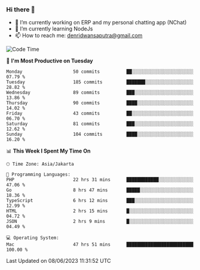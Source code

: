 ### Hi there 👋

- 🔭 I’m currently working on ERP and my personal chatting app (NChat)
- 🌱 I’m currently learning NodeJs
- 📫 How to reach me: denridwansaputra@gmail.com


<!--START_SECTION:waka-->
![Code Time](http://img.shields.io/badge/Code%20Time-3%2C260%20hrs%2012%20mins-blue)

📅 **I'm Most Productive on Tuesday** 

```text
Monday                   50 commits          ██░░░░░░░░░░░░░░░░░░░░░░░   07.79 % 
Tuesday                  185 commits         ███████░░░░░░░░░░░░░░░░░░   28.82 % 
Wednesday                89 commits          ███░░░░░░░░░░░░░░░░░░░░░░   13.86 % 
Thursday                 90 commits          ████░░░░░░░░░░░░░░░░░░░░░   14.02 % 
Friday                   43 commits          ██░░░░░░░░░░░░░░░░░░░░░░░   06.70 % 
Saturday                 81 commits          ███░░░░░░░░░░░░░░░░░░░░░░   12.62 % 
Sunday                   104 commits         ████░░░░░░░░░░░░░░░░░░░░░   16.20 % 
```


📊 **This Week I Spent My Time On** 

```text
🕑︎ Time Zone: Asia/Jakarta

💬 Programming Languages: 
PHP                      22 hrs 31 mins      ████████████░░░░░░░░░░░░░   47.06 % 
Go                       8 hrs 47 mins       █████░░░░░░░░░░░░░░░░░░░░   18.36 % 
TypeScript               6 hrs 12 mins       ███░░░░░░░░░░░░░░░░░░░░░░   12.99 % 
HTML                     2 hrs 15 mins       █░░░░░░░░░░░░░░░░░░░░░░░░   04.72 % 
JSON                     2 hrs 9 mins        █░░░░░░░░░░░░░░░░░░░░░░░░   04.49 % 

💻 Operating System: 
Mac                      47 hrs 51 mins      █████████████████████████   100.00 % 
```


 Last Updated on 08/06/2023 11:31:52 UTC
<!--END_SECTION:waka-->
